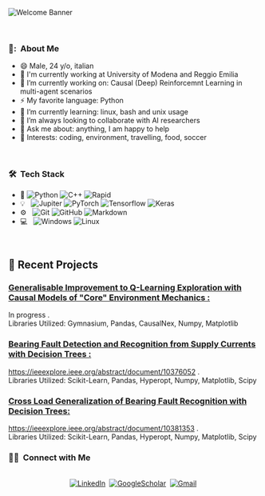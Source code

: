 ![Welcome Banner](banner.gif)




<br/>

<h3> 👨: &nbsp;About Me </h3>

- 😄 Male, 24 y/o, italian
- 👔 I'm currently working at University of Modena and Reggio Emilia
- 🔭 I’m currently working on: Causal (Deep) Reinforcemnt Learning in multi-agent scenarios
- ⚡ My favorite language: Python
- 🌱 I’m currently learning: linux, bash and unix usage
- 👯 I’m always looking to collaborate with AI researchers
- 💬 Ask me about: anything, I am happy to help
- 💜 Interests: coding, environment, travelling, food, soccer

<br/>

<h3> 🛠 &nbsp;Tech Stack</h3>

- :space_invader:
  ![Python](https://img.shields.io/badge/Python-14354C?style=for-the-badge&logo=python&logoColor=white)
  ![C++](https://img.shields.io/badge/C++-00599C?style=flat-square&logo=C%2B%2B&logoColor=white) 
  ![Rapid](https://img.shields.io/badge/Rapid-0055DA.svg?style=for-the-badge&logo=Rapid&logoColor=white)
- :bulb: &nbsp;
  ![Jupiter](https://img.shields.io/badge/Jupyter-F37626.svg?style=for-the-badge&logo=Jupyter&logoColor=white)
  ![PyTorch](https://img.shields.io/badge/PyTorch-EE4C2C.svg?style=for-the-badge&logo=PyTorch&logoColor=white)
  ![Tensorflow](https://img.shields.io/badge/TensorFlow-FF6F00.svg?style=for-the-badge&logo=TensorFlow&logoColor=white)
  ![Keras](https://img.shields.io/badge/Keras-D00000.svg?style=for-the-badge&logo=Keras&logoColor=white)
- ⚙️ &nbsp;
  ![Git](https://img.shields.io/badge/Git-F05032?style=for-the-badge&logo=git&logoColor=white)
  ![GitHub](https://img.shields.io/badge/GitHub-100000?style=for-the-badge&logo=github&logoColor=white)
  ![Markdown](https://img.shields.io/badge/Markdown-000000?style=for-the-badge&logo=markdown&logoColor=white)
- 💻 &nbsp;
  ![Windows](https://img.shields.io/badge/Windows-0078D6?style=for-the-badge&logo=windows&logoColor=white)
  ![Linux](https://img.shields.io/badge/Linux-FCC624.svg?style=for-the-badge&logo=Linux&logoColor=black)


<br/>

<p>

## 📝 Recent Projects
### [Generalisable Improvement to Q-Learning Exploration with Causal Models of "Core" Environment Mechanics : ](https://github.com/Giovannibriglia/AgentGroup_CausalRL)<br>
In progress . <br>
Libraries Utilized: Gymnasium, Pandas, CausalNex, Numpy, Matplotlib

### [ Bearing Fault Detection and Recognition from Supply Currents with Decision Trees : ](https://github.com/Giovannibriglia/Bearing-fault-detection-and-recognition-from-supply-currents-with-decision-trees)<br>
https://ieeexplore.ieee.org/abstract/document/10376052 . <br>
Libraries Utilized: Scikit-Learn, Pandas, Hyperopt, Numpy, Matplotlib, Scipy


### [ Cross Load Generalization of Bearing Fault Recognition with Decision Trees: ](https://github.com/Giovannibriglia/Cross-Load-Generalization-of-Bearing-Fault-Recognition-with-Decision-Trees)<br>
https://ieeexplore.ieee.org/abstract/document/10381353 .<br>
Libraries Utilized: Scikit-Learn, Pandas, Hyperopt, Numpy, Matplotlib, Scipy

</p>


<h3> 🤝🏻 &nbsp;Connect with Me </h3> 

<p align="center">
<br>
<a href="https://www.linkedin.com/in/giovanni-briglia-929a20200/"><img src="https://img.shields.io/badge/linkedin-%230077B5.svg?&style=for-the-badge&logo=linkedin&logoColor=white" alt="LinkedIn" /></a>&nbsp;
<a href="https://scholar.google.it/citations?user=p9e44eoAAAAJ&hl=it"><img src="https://img.shields.io/badge/Google%20Scholar-4285F4.svg?style=for-the-badge&logo=Google-Scholar&logoColor=white" alt="GoogleScholar" /></a>&nbsp;
<a href="mailto:giovannibriglia@gmail.com?subject=Hola%20Jiji"><img src="https://img.shields.io/badge/gmail-%23D14836.svg?&style=for-the-badge&logo=gmail&logoColor=white" alt="Gmail"/></a>&nbsp;
<!--<a href="https://Giovannibriglia.github.io/"><img alt="Website" src="https://img.shields.io/website?style=for-the-badge&up_message=portfolio&url=https%3A%2F%2FGiovannibriglia.github.io%2F"></a>-->
</p>


<br/> 
<p>
